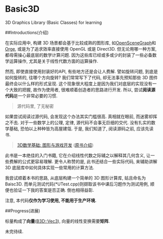 Basic3D
=======

3D Graphics Library (Basic Classes) for learning

##Introductions(介绍)

在实际应用中, 构建 3D 场景都会基于比较成熟的图形库, 如[OpenSceneGraph](http://www.openscenegraph.org/)和[Orge](http://www.ogre3d.org/), 或是为了追求效率直接使用 OpenGL 或是 Direct3D. 
但无论用哪一种方案, 都毋需操心最底层的数学计算问题. 因为这些库已经或多或少的封装了一些必备数学运算操作, 尤其是关于线性代数方面的运算操作. 

然而, 即使直接使用封装好的API, 有些地方还是会让人费解. 譬如旋转问题, 到底是如何旋转的, 往哪个方向旋转? 我们常常写下了代码, 却无法事先预知那些 3D 图件最终会以什么样的形式呈现. 这个现象很大程度上是因为我们对底层的实现没有一个大致的把握, 故作为使用者, 很难顺着创造者的思路进行开发. 所以, 尝试**阅读源代码**是一个非常必要的习惯. 

> 源代码里, 了无秘密

如果尝试阅读过源代码, 会发现这个办法其实门槛很高. 真相就在眼前, 而迷雾却挥之不去. 对于一些数学上的公理, 定律, 源代码不会事无巨细的交代. 没有扎实的数学基础, 恐怕以上种种皆为高屋建瓴. 于是, 我们知道了, 阅读源码之前, 应该先读书.

> [3D数学基础: 图形与游戏开发](http://book.douban.com/subject/1400419/)
([原书介绍](http://gamemath.com/about-the-book/))

此书是一本绝佳的入门书籍, 它在介绍线性代数之际辅之以解释其几何含义, 让一些费解的公式更容易理解. 更令人称赞的是, 此书还结合一些实际代码, 来辅助讲解 3D 底层库中如何具体实现一些常用的计算方法. 

我尝试顺着本书的思路, 从底层构建一个简单的 3D 图形计算库, 姑且命名为 Baisc3D. 而单元测试代码(*UTest.cpp)则撷取该书中课后习题作为测试用例, 顺便也验证一下我的答案是否正确. 倒也相得益彰.

注意, 本代码**仅作为学习使用, 不能用于生产环境.**

##Progress(进展)

标量构成了**向量**([B3D::Vec3](https://github.com/pezy/Basic3D/blob/master/Vec3.h)), 向量的线性变换需要**矩阵**.

未完待续.
